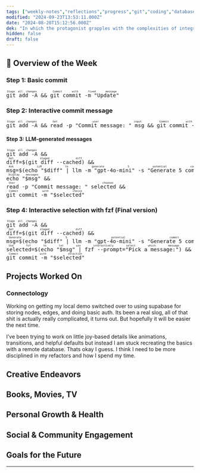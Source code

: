 ```yaml
---
tags: ["weekly-notes","reflections","progress","git","coding","database","demo","tech"]
modified: "2024-09-23T13:53:11.000Z"
date: "2024-08-20T15:12:56.000Z"
dek: "In which the protagonist grapples with the complexities of integrating with Supabase for Connectology, seeking joy in details amidst the challenge."
hidden: false
draft: false
---
```

## 🌟 Overview of the Week


### Step 1: Basic commit

<pre><ruby>git add -A<rt>Stage all changes</rt></ruby> && <ruby>git commit -m "Update"<rt>Commit with fixed message</rt></ruby></pre>

### Step 2: Interactive commit message
<pre><ruby>git add -A<rt>Stage all changes</rt></ruby> && <ruby>read -p "Commit message: " msg<rt>Get user input</rt></ruby> && <ruby>git commit -m "$msg"<rt>Commit with input</rt></ruby></pre>

#### Step 3: LLM-generated messages

<pre><ruby>git add -A<rt>Stage all changes</rt></ruby> &&
<ruby>diff=$(git diff --cached)<rt>Get staged diff</rt></ruby> &&
<ruby>msg=$(echo "$diff" | llm -m "gpt-4o-mini" -s "Generate 5 commit messages")<rt>Ask LLM to generate 5 potential commit messages</rt></ruby> &&
<ruby>echo "$msg"<rt>Display messages</rt></ruby> &&
<ruby>read -p "Commit message: " selected<rt>User chooses</rt></ruby> &&
<ruby>git commit -m "$selected"<rt>Commit with choice</rt></ruby></pre>

### Step 4: Interactive selection with fzf (Final version)
<pre><ruby>git add -A<rt>Stage all changes</rt></ruby> &&
<ruby>diff=$(git diff --cached)<rt>Get staged diff</rt></ruby> &&
<ruby>msg=$(echo "$diff" | llm -m "gpt-4o-mini" -s "Generate 5 commit messages")<rt>Generate 5 potential commit messages</rt></ruby> &&
<ruby>selected=$(echo "$msg" | fzf --prompt="Pick a message:")<rt>Use fzf to let use interactively select which message</rt></ruby> &&
<ruby>git commit -m "$selected"<rt>Commit with selection</rt></ruby></pre>

## Projects Worked On

### Connectology

Working on getting my local demo switched over to using supabase for storing nodes, edges, and doing basic auth. Its been a real slog, all of that shit is actually really complicated, it turns out. But hopefully it will be easier the next time.

I’ve been trying to work on little joy-based details like animations, transitions, and helpful defaults but instead I am stuck recreating the basics with a remote database. Thats okay I guess. I think I need to be more disciplined in my refactors and how I spend my time.

## Creative Endeavors


## Books, Movies, TV


## Personal Growth & Health


## Social & Community Engagement


## Goals for the Future
<!-- Set Specific, Measurable, Achievable, Relevant, and Time-bound goals or intentions for the upcoming week. -->

---
